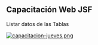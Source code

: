 ## Capacitación Web JSF
Listar datos de las Tablas

[![capacitacion-jueves.png](https://i.postimg.cc/bvVm6wxB/capacitacion-jueves.png)](https://postimg.cc/JyJ30mdN)




